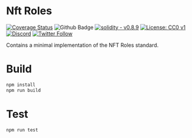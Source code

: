 # Nft Roles

[![Coverage Status](https://coveralls.io/repos/github/OriumNetwork/nft-roles/badge.svg?branch=master)](https://coveralls.io/github/OriumNetwork/nft-roles?branch=master)
![Github Badge](https://github.com/OriumNetwork/nft-roles/actions/workflows/all.yml/badge.svg)
[![solidity - v0.8.9](https://img.shields.io/static/v1?label=solidity&message=v0.8.9&color=2ea44f&logo=solidity)](https://github.com/OriumNetwork)
[![License: CC0 v1](https://img.shields.io/badge/License-CC0v1-blue.svg)](https://creativecommons.org/publicdomain/zero/1.0/legalcode)
[![Discord](https://img.shields.io/discord/1009147970832322632?label=discord&logo=discord&logoColor=white)](https://discord.gg/NaNTgPK5rx)
[![Twitter Follow](https://img.shields.io/twitter/follow/oriumnetwork?label=Follow&style=social)](https://twitter.com/OriumNetwork)

Contains a minimal implementation of the NFT Roles standard.

# Build

```bash
npm install
npm run build
```

# Test

```bash
npm run test
```
